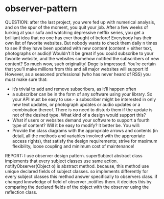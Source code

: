# observer-pattern
QUESTION:
after the last project, you were fed up with numerical analysis, and on the
spur of the moment, you quit your job. After a few weeks of lurking at your sofa and watching
depressive netflix series, you get a brilliant idea that no one has ever thought of before!
Everybody has their own list of favorite websites. But nobody wants to check them daily n times to
see if they have been updated with new content (content = either text, photographs or audio)!
Wouldn’t it be great if you could subscribe to your favorite website, and the websites somehow
notified the subscribers of new content? So much wow, such originality! Doge is impressed. You’re
certain that you’ll make millions from this and all major websites will support it!
However, as a seasoned professional (who has never heard of RSS) you must make sure that:
- it’s trivial to add and remove subscribers, as it’ll happen often
- a subscriber can be in the form of any software using your library. So your API must be easy to
use.- a subscriber might be interested in only new text updates, or photograph updates or audio updates
or a combination thereof. There is no need to disturb them if the update is not of the desired type.
What kind of a design would support this?
- What if users or websites demand your software to support a fourth type of content? Will it be
easy to modify? It better be.
You will:
- Provide the class diagrams with the appropriate arrows and contents (in detail, all the methods and
variables involved with the appropriate access rights), that satisfy the design requirements; strive for
maximum flexibility, loose coupling and minimum cost of maintenance!

REPORT:
I use observer design pattern.
superSubject abstract class implements that every subject classes use
same action.
notifyObserver(Object o) is abstract method.
because, this method use unique declared fields of subject classes.
so implements differently for every subject classes
this method answer specifically to observers class.
if changed knowledge of field of observer ,notifies them.
it decides this by comparing the declared fields of the object with the
observer using the reflection class.
